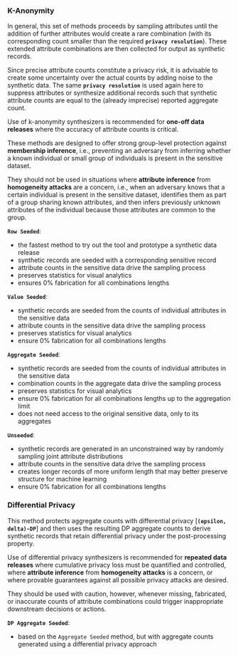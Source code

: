 ### K-Anonymity

In general, this set of methods proceeds by sampling attributes until the addition of further attributes would create a rare combination (with its corresponding count smaller than the required **`privacy resolution`**). These extended attribute combinations are then collected for output as synthetic records.

Since precise attribute counts constitute a privacy risk, it is advisable to create some uncertainty over the actual counts by adding noise to the synthetic data. The same **`privacy resolution`** is used again here to suppress attributes or synthesize additional records such that synthetic attribute counts are equal to the (already imprecise) reported aggregate count.

Use of k-anonymity synthesizers is recommended for **one-off data releases** where the accuracy of attribute counts is critical.

These methods are designed to offer strong group-level protection against **membership inference**, i.e., preventing an adversary from inferring whether a known individual or small group of individuals is present in the sensitive dataset.

They should not be used in situations where **attribute inference** from **homogeneity attacks** are a concern, i.e., when an adversary knows that a certain individual is present in the sensitive dataset, identifies them as part of a group sharing known attributes, and then infers previously unknown attributes of the individual because those attributes are common to the group.

**`Row Seeded`**:

- the fastest method to try out the tool and prototype a synthetic data release
- synthetic records are seeded with a corresponding sensitive record
- attribute counts in the sensitive data drive the sampling process
- preserves statistics for visual analytics
- ensures 0% fabrication for all combinations lengths

**`Value Seeded`**:

- synthetic records are seeded from the counts of individual attributes in the sensitive data
- attribute counts in the sensitive data drive the sampling process
- preserves statistics for visual analytics
- ensure 0% fabrication for all combinations lengths

**`Aggregate Seeded`**:

- synthetic records are seeded from the counts of individual attributes in the sensitive data
- combination counts in the aggregate data drive the sampling process
- preserves statistics for visual analytics
- ensure 0% fabrication for all combinations lengths up to the aggregation limit
- does not need access to the original sensitive data, only to its aggregates

**`Unseeded`**:

- synthetic records are generated in an unconstrained way by randomly sampling joint attribute distributions
- attribute counts in the sensitive data drive the sampling process
- creates longer records of more uniform length that may better preserve structure for machine learning
- ensure 0% fabrication for all combinations lengths

### Differential Privacy

This method protects aggregate counts with differential privacy [**`(epsilon, delta)-DP`**] and then uses the resulting DP aggregate counts to derive synthetic records that retain differential privacy under the post-processing property.

Use of differential privacy synthesizers is recommended for **repeated data releases** where cumulative privacy loss must be quantified and controlled, where **attribute inference** from **homogeneity attacks** is a concern, or where provable guarantees against all possible privacy attacks are desired.

They should be used with caution, however, whenever missing, fabricated, or inaccurate counts of attribute combinations could trigger inappropriate downstream decisions or actions.

**`DP Aggregate Seeded`**:

- based on the `Aggregate Seeded` method, but with aggregate counts generated using a differential privacy approach
